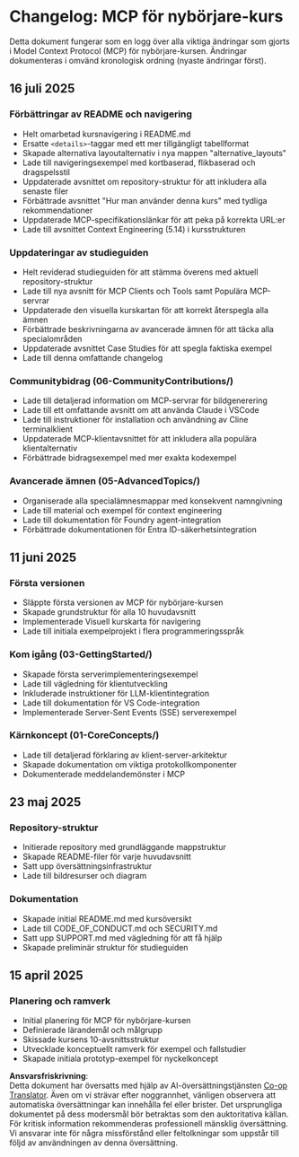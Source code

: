 <!--
CO_OP_TRANSLATOR_METADATA:
{
  "original_hash": "baf3b041e5d939c4a1d8653632cc14f1",
  "translation_date": "2025-07-17T08:27:10+00:00",
  "source_file": "changelog.md",
  "language_code": "sv"
}
-->
# Changelog: MCP för nybörjare-kurs

Detta dokument fungerar som en logg över alla viktiga ändringar som gjorts i Model Context Protocol (MCP) för nybörjare-kursen. Ändringar dokumenteras i omvänd kronologisk ordning (nyaste ändringar först).

## 16 juli 2025

### Förbättringar av README och navigering
- Helt omarbetad kursnavigering i README.md
- Ersatte `<details>`-taggar med ett mer tillgängligt tabellformat
- Skapade alternativa layoutalternativ i nya mappen "alternative_layouts"
- Lade till navigeringsexempel med kortbaserad, flikbaserad och dragspelsstil
- Uppdaterade avsnittet om repository-struktur för att inkludera alla senaste filer
- Förbättrade avsnittet "Hur man använder denna kurs" med tydliga rekommendationer
- Uppdaterade MCP-specifikationslänkar för att peka på korrekta URL:er
- Lade till avsnittet Context Engineering (5.14) i kursstrukturen

### Uppdateringar av studieguiden
- Helt reviderad studieguiden för att stämma överens med aktuell repository-struktur
- Lade till nya avsnitt för MCP Clients och Tools samt Populära MCP-servrar
- Uppdaterade den visuella kurskartan för att korrekt återspegla alla ämnen
- Förbättrade beskrivningarna av avancerade ämnen för att täcka alla specialområden
- Uppdaterade avsnittet Case Studies för att spegla faktiska exempel
- Lade till denna omfattande changelog

### Communitybidrag (06-CommunityContributions/)
- Lade till detaljerad information om MCP-servrar för bildgenerering
- Lade till ett omfattande avsnitt om att använda Claude i VSCode
- Lade till instruktioner för installation och användning av Cline terminalklient
- Uppdaterade MCP-klientavsnittet för att inkludera alla populära klientalternativ
- Förbättrade bidragsexempel med mer exakta kodexempel

### Avancerade ämnen (05-AdvancedTopics/)
- Organiserade alla specialämnesmappar med konsekvent namngivning
- Lade till material och exempel för context engineering
- Lade till dokumentation för Foundry agent-integration
- Förbättrade dokumentationen för Entra ID-säkerhetsintegration

## 11 juni 2025

### Första versionen
- Släppte första versionen av MCP för nybörjare-kursen
- Skapade grundstruktur för alla 10 huvudavsnitt
- Implementerade Visuell kurskarta för navigering
- Lade till initiala exempelprojekt i flera programmeringsspråk

### Kom igång (03-GettingStarted/)
- Skapade första serverimplementeringsexempel
- Lade till vägledning för klientutveckling
- Inkluderade instruktioner för LLM-klientintegration
- Lade till dokumentation för VS Code-integration
- Implementerade Server-Sent Events (SSE) serverexempel

### Kärnkoncept (01-CoreConcepts/)
- Lade till detaljerad förklaring av klient-server-arkitektur
- Skapade dokumentation om viktiga protokollkomponenter
- Dokumenterade meddelandemönster i MCP

## 23 maj 2025

### Repository-struktur
- Initierade repository med grundläggande mappstruktur
- Skapade README-filer för varje huvudavsnitt
- Satt upp översättningsinfrastruktur
- Lade till bildresurser och diagram

### Dokumentation
- Skapade initial README.md med kursöversikt
- Lade till CODE_OF_CONDUCT.md och SECURITY.md
- Satt upp SUPPORT.md med vägledning för att få hjälp
- Skapade preliminär struktur för studieguiden

## 15 april 2025

### Planering och ramverk
- Initial planering för MCP för nybörjare-kursen
- Definierade lärandemål och målgrupp
- Skissade kursens 10-avsnittsstruktur
- Utvecklade konceptuellt ramverk för exempel och fallstudier
- Skapade initiala prototyp-exempel för nyckelkoncept

**Ansvarsfriskrivning**:  
Detta dokument har översatts med hjälp av AI-översättningstjänsten [Co-op Translator](https://github.com/Azure/co-op-translator). Även om vi strävar efter noggrannhet, vänligen observera att automatiska översättningar kan innehålla fel eller brister. Det ursprungliga dokumentet på dess modersmål bör betraktas som den auktoritativa källan. För kritisk information rekommenderas professionell mänsklig översättning. Vi ansvarar inte för några missförstånd eller feltolkningar som uppstår till följd av användningen av denna översättning.